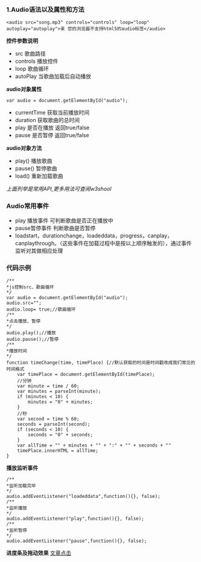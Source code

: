 ### **1.Audio语法以及属性和方法**
```
<audio src="song.mp3" controls="controls" loop="loop" autoplay="autoplay">亲 您的浏览器不支持html5的audio标签</audio>
```
**控件参数说明**
- src 歌曲路径
- controls  播放控件
- loop 歌曲循环
- autoPlay 当歌曲加载后自动播放

**audio对象属性**
```
var audio = document.getElementById("audio");
```
- currentTime 获取当前播放时间
- duration 获取歌曲的总时间
- play 是否在播放 返回true/false
- pause 是否暂停 返回true/false

**audio对象方法**

- play() 播放歌曲
- pause() 暂停歌曲
- load() 重新加载歌曲

*上面列举是常用API,更多用法可查阅w3shool*

### Audio常用事件

- play 播放事件 可判断歌曲是否正在播放中
- pause暂停事件 判断歌曲是否暂停
- loadstart，durationchange，loadeddata，progress，canplay，canplaythrough。（这些事件在加载过程中是按以上顺序触发的），通过事件监听对其做相应处理

### 代码示例

```
/**
*js控制src、歌曲循环
*/
var audio = document.getElementById("audio");
audio.src="";
audio.loop= true;//歌曲循环
/**
*点击播放、暂停
*/
audio.play();//播放
audio.pause();//暂停
/**
*播放时间
*/
function timeChange(time, timePlace) {//默认获取的时间是时间戳改成我们常见的时间格式
    var timePlace = document.getElementById(timePlace);
    //分钟
    var minute = time / 60;
    var minutes = parseInt(minute);
    if (minutes < 10) {
        minutes = "0" + minutes;
    }
    //秒
    var second = time % 60;
    seconds = parseInt(second);
    if (seconds < 10) {
        seconds = "0" + seconds;
    }
    var allTime = "" + minutes + "" + ":" + "" + seconds + ""
    timePlace.innerHTML = allTime;
}

```
**播放监听事件**
```
/**
*监听加载完毕
*/
audio.addEventListener("loadeddata",function(){}, false);
/**
*监听播放
*/
audio.addEventListener("play",function(){}, false);
/**
*监听暂停
*/
audio.addEventListener("pause",function(){}, false);
```

**进度条及拖动效果**
[文章点击](https://www.cnblogs.com/leinov/p/3896772.html)
